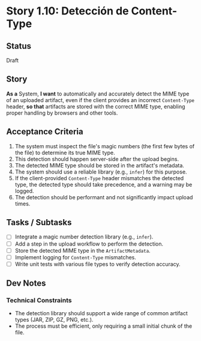 # Story 1.10: Detección de Content-Type

## Status

Draft

## Story

**As a** System,
**I want** to automatically and accurately detect the MIME type of an uploaded artifact, even if the client provides an incorrect `Content-Type` header,
**so that** artifacts are stored with the correct MIME type, enabling proper handling by browsers and other tools.

## Acceptance Criteria

1. The system must inspect the file's magic numbers (the first few bytes of the file) to determine its true MIME type.
2. This detection should happen server-side after the upload begins.
3. The detected MIME type should be stored in the artifact's metadata.
4. The system should use a reliable library (e.g., `infer`) for this purpose.
5. If the client-provided `Content-Type` header mismatches the detected type, the detected type should take precedence, and a warning may be logged.
6. The detection should be performant and not significantly impact upload times.

## Tasks / Subtasks

- [ ] Integrate a magic number detection library (e.g., `infer`).
- [ ] Add a step in the upload workflow to perform the detection.
- [ ] Store the detected MIME type in the `ArtifactMetadata`.
- [ ] Implement logging for `Content-Type` mismatches.
- [ ] Write unit tests with various file types to verify detection accuracy.

## Dev Notes

### Technical Constraints
- The detection library should support a wide range of common artifact types (JAR, ZIP, GZ, PNG, etc.).
- The process must be efficient, only requiring a small initial chunk of the file.